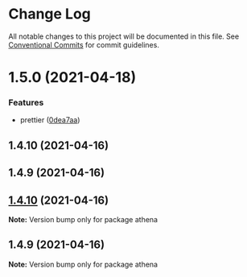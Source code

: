 # Change Log

All notable changes to this project will be documented in this file.
See [Conventional Commits](https://conventionalcommits.org) for commit guidelines.

# 1.5.0 (2021-04-18)


### Features

* prettier ([0dea7aa](https://github.com/xetha-bot/xetha/commit/0dea7aa6f153fece5628b7a8513aaf995a6010ae))



## 1.4.10 (2021-04-16)



## 1.4.9 (2021-04-16)





## [1.4.10](https://github.com/xetha-bot/xetha/compare/v1.4.9...v1.4.10) (2021-04-16)

**Note:** Version bump only for package athena





## 1.4.9 (2021-04-16)

**Note:** Version bump only for package athena
